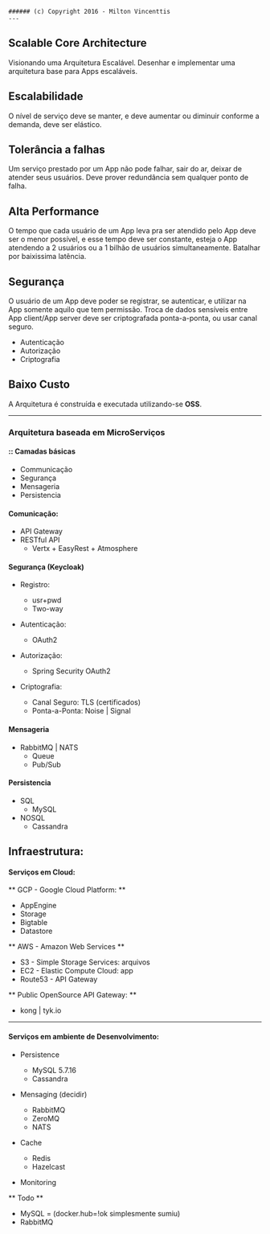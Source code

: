 	###### (c) Copyright 2016 - Milton Vincenttis
	---
## Scalable Core Architecture
Visionando uma Arquitetura Escalável.
Desenhar e implementar uma arquitetura base para Apps escaláveis.

## Escalabilidade
O nível de serviço deve se manter, e deve aumentar ou diminuir conforme a demanda, deve ser elástico.

## Tolerância a falhas
Um serviço prestado por um App não pode falhar, sair do ar, deixar de atender seus usuários. Deve prover redundância sem qualquer ponto de falha.

## Alta Performance
O tempo que cada usuário de um App leva pra ser atendido pelo App deve ser o menor possível, e esse tempo deve ser constante, esteja o App atendendo a 2 usuários ou a 1 bilhão de usuários simultaneamente. Batalhar por baixissima latência.

## Segurança
O usuário de um App deve poder se registrar, se autenticar, e utilizar na App somente aquilo que tem permissão.
Troca de dados sensíveis entre App client/App server deve ser criptografada ponta-a-ponta, ou usar canal seguro.

 * Autenticação
 * Autorização
 * Criptografia


## Baixo Custo
A Arquitetura é construída e executada utilizando-se **OSS**.

---

### Arquitetura baseada em MicroServiços
#### :: Camadas básicas

* Communicação
* Segurança
* Mensageria
* Persistencia

#### Comunicação:
  * API Gateway
  * RESTful API
    * Vertx + EasyRest + Atmosphere

#### Segurança (Keycloak)
* Registro:
	* usr+pwd
	* Two-way
* Autenticação:
	* OAuth2

* Autorização:
	* Spring Security OAuth2

* Criptografia:
	* Canal Seguro: TLS (certificados)
	* Ponta-a-Ponta: Noise | Signal

#### Mensageria
* RabbitMQ | NATS
  * Queue
  * Pub/Sub

#### Persistencia
* SQL
  * MySQL
* NOSQL
  * Cassandra

## Infraestrutura:

#### Serviços em Cloud:

** GCP - Google Cloud Platform: **
  * AppEngine
  * Storage
  * Bigtable
  * Datastore

** AWS - Amazon Web Services **
  * S3  - Simple Storage Services: arquivos
  * EC2 - Elastic Compute Cloud: app
  * Route53 - API Gateway
  
** Public OpenSource API Gateway: **
  * kong | tyk.io

---

#### Serviços em ambiente de Desenvolvimento:
  * Persistence
	* MySQL 5.7.16
	* Cassandra
	  
  * Mensaging (decidir)
	* RabbitMQ
	* ZeroMQ
	* NATS
  
  * Cache
	* Redis
	* Hazelcast

  * Monitoring	

** Todo **
  * MySQL =     (docker.hub=!ok simplesmente sumiu)
  * RabbitMQ     
